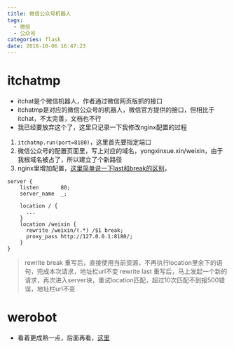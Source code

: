 ```yaml
---
title: 微信公众号机器人
tags:
  - 微信
  - 公众号
categories: flask
date: 2018-10-06 16:47:23
---
```


# itchatmp
- itchat是个微信机器人，作者通过微信网页版抓的接口
- itchatmp是对应的微信公众号的机器人，微信官方提供的接口，但相比于itchat，不太完善，文档也不行
- 我已经要放弃这个了，这里只记录一下我修改nginx配置的过程
1. `itchatmp.run(port=8180)`，这里首先要指定端口
2. 微信公众号的配置页面里，写上对应的域名，yongxinxue.xin/weixin，由于我根域名被占了，所以建立了个新路径
3. nginx里增加配置，[这里简单说一下last和break的区别](https://blog.csdn.net/zhanlanmg/article/details/49684803)，
```nginx
server {
    listen       80;
    server_name  _;

    location / {
      ...
    }
    location /weixin {
      rewrite /weixin/(.*) /$1 break;
      proxy_pass http://127.0.0.1:8180/;
    }
}
```

> rewrite break 重写后，直接使用当前资源，不再执行location里余下的语句，完成本次请求，地址栏url不变 
> rewrite last 重写后，马上发起一个新的请求，再次进入server块，重试location匹配，超过10次匹配不到报500错误，地址栏url不变

# werobot
- 看着更成熟一点，后面再看，[这里](https://werobot.readthedocs.io/zh_CN/latest/replies.html)
